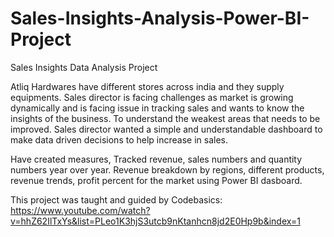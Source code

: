 # Sales-Insights-Analysis-Power-BI-Project

Sales Insights Data Analysis Project

Atliq Hardwares have different stores across india and they supply equipments. Sales director is facing challenges as market is
growing dynamically and is facing issue in tracking sales and wants to know the insights of the business. To understand the weakest areas that needs
to be improved. Sales director wanted a simple and understandable dashboard to make data driven decisions to help increase in sales.


Have created measures, Tracked revenue, sales numbers and quantity numbers year over year.
Revenue breakdown by regions, different products, revenue trends, profit percent for the market using Power BI dasboard.


This project was taught and guided by Codebasics:
https://www.youtube.com/watch?v=hhZ62IlTxYs&list=PLeo1K3hjS3utcb9nKtanhcn8jd2E0Hp9b&index=1
